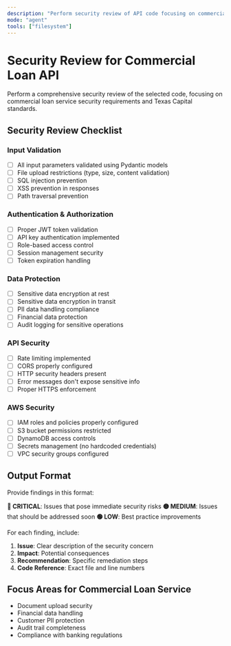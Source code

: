 ```yaml
---
description: "Perform security review of API code focusing on commercial loan service requirements"
mode: "agent"
tools: ["filesystem"]
---
```


# Security Review for Commercial Loan API

Perform a comprehensive security review of the selected code, focusing on commercial loan service security requirements and Texas Capital standards.

## Security Review Checklist

### Input Validation
- [ ] All input parameters validated using Pydantic models
- [ ] File upload restrictions (type, size, content validation)
- [ ] SQL injection prevention
- [ ] XSS prevention in responses
- [ ] Path traversal prevention

### Authentication & Authorization
- [ ] Proper JWT token validation
- [ ] API key authentication implemented
- [ ] Role-based access control
- [ ] Session management security
- [ ] Token expiration handling

### Data Protection
- [ ] Sensitive data encryption at rest
- [ ] Sensitive data encryption in transit
- [ ] PII data handling compliance
- [ ] Financial data protection
- [ ] Audit logging for sensitive operations

### API Security
- [ ] Rate limiting implemented
- [ ] CORS properly configured
- [ ] HTTP security headers present
- [ ] Error messages don't expose sensitive info
- [ ] Proper HTTPS enforcement

### AWS Security
- [ ] IAM roles and policies properly configured
- [ ] S3 bucket permissions restricted
- [ ] DynamoDB access controls
- [ ] Secrets management (no hardcoded credentials)
- [ ] VPC security groups configured

## Output Format
Provide findings in this format:

**🔴 CRITICAL**: Issues that pose immediate security risks
**🟡 MEDIUM**: Issues that should be addressed soon
**🟢 LOW**: Best practice improvements

For each finding, include:
1. **Issue**: Clear description of the security concern
2. **Impact**: Potential consequences
3. **Recommendation**: Specific remediation steps
4. **Code Reference**: Exact file and line numbers

## Focus Areas for Commercial Loan Service
- Document upload security
- Financial data handling
- Customer PII protection
- Audit trail completeness
- Compliance with banking regulations
